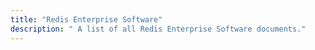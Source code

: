 ```yaml
---
title: "Redis Enterprise Software"
description: " A list of all Redis Enterprise Software documents."
---
```

